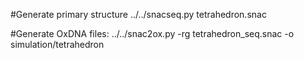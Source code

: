 #Generate primary structure
../../snacseq.py tetrahedron.snac

#Generate OxDNA files:
../../snac2ox.py -rg tetrahedron_seq.snac -o simulation/tetrahedron
